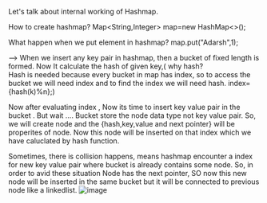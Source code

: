 Let's talk about internal working of Hashmap.

How to create hashmap?
Map<String,Integer> map=new HashMap<>();

What happen when we put element in hashmap?
map.put("Adarsh",1);

-->
  When we insert any key pair in hashmap, then a bucket of fixed length is formed. Now It calculate the hash of given key,( why hash?  
  Hash is needed because every bucket in map has index, so to access the bucket we will need index and to find the index we will need hash. index= {hash(k)%n};)
  
  Now after evaluating index , Now its time to insert key value pair in the bucket . But wait ....
  Bucket store the node data type not key value pair.
  So, we will create node and the {hash,key,value and next pointer} will be properites of node.
  Now this node will be inserted on that index which we have caluclated by hash function.
  
  Sometimes, there is collision happens, means hashmap encounter a index for new key value pair where bucket is already contains some node. So, in order to avid these situation
  Node has   the next pointer, SO now this new node will be inserted in the same bucket but it will be connected to previous node like a linkedlist.
  ![image](https://user-images.githubusercontent.com/75479397/204129837-8b461df8-6895-4333-be22-3322f78422a0.png)

  
  
